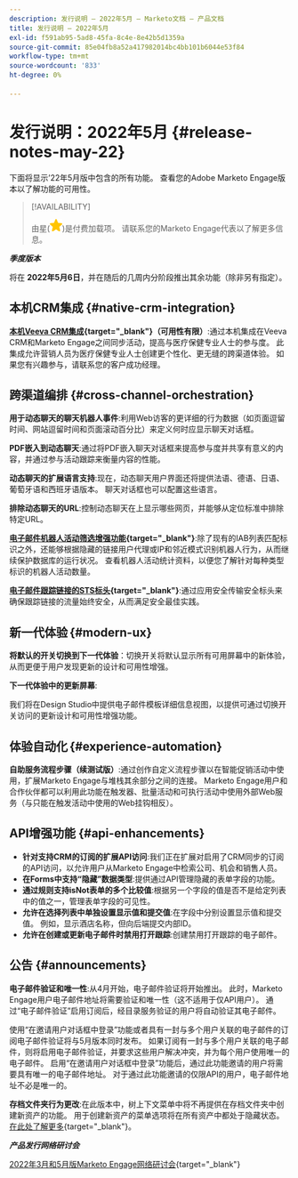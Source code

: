 ```yaml
---
description: 发行说明 — 2022年5月 — Marketo文档 — 产品文档
title: 发行说明 — 2022年5月
exl-id: f591ab95-5ad8-45fa-8c4e-8e42b5d1359a
source-git-commit: 85e04fb8a52a417982014bc4bb101b6044e53f84
workflow-type: tm+mt
source-wordcount: '833'
ht-degree: 0%

---
```


# 发行说明：2022年5月 {#release-notes-may-22}

下面将显示’22年5月版中包含的所有功能。 查看您的Adobe Marketo Engage版本以了解功能的可用性。

>[!AVAILABILITY]
>
>由星(![星星](assets/yellow-star.png))是付费加载项。 请联系您的Marketo Engage代表以了解更多信息。

**_季度版本_**

将在 **2022年5月6日**，并在随后的几周内分阶段推出其余功能（除非另有指定）。

## 本机CRM集成 {#native-crm-integration}

**[本机Veeva CRM集成](/help/marketo/product-docs/crm-sync/veeva-crm-sync/understanding-the-veeva-crm-sync.md){target=&quot;_blank&quot;}（可用性有限）**:通过本机集成在Veeva CRM和Marketo Engage之间同步活动，提高与医疗保健专业人士的参与度。 此集成允许营销人员为医疗保健专业人士创建更个性化、更无缝的跨渠道体验。 如果您有兴趣参与，请联系您的客户成功经理。

## 跨渠道编排 {#cross-channel-orchestration}

**用于动态聊天的聊天机器人事件**:利用Web访客的更详细的行为数据（如页面逗留时间、网站逗留时间和页面滚动百分比）来定义何时应显示聊天对话框。

**PDF嵌入到动态聊天**:通过将PDF嵌入聊天对话框来提高参与度并共享有意义的内容，并通过参与活动跟踪来衡量内容的性能。

**动态聊天的扩展语言支持**:现在，动态聊天用户界面还将提供法语、德语、日语、葡萄牙语和西班牙语版本。 聊天对话框也可以配置这些语言。

**排除动态聊天的URL**:控制动态聊天在上显示哪些网页，并能够从定位标准中排除特定URL。

**[电子邮件机器人活动筛选增强功能](/help/marketo/product-docs/administration/email-setup/filtering-email-bot-activity.md){target=&quot;_blank&quot;}**:除了现有的IAB列表匹配标识之外，还能够根据隐藏的链接用户代理或IP和邻近模式识别机器人行为，从而继续保护数据库的运行状况。 查看机器人活动统计资料，以便您了解针对每种类型标识的机器人活动数量。

**[电子邮件跟踪链接的STS标头](/help/marketo/product-docs/administration/settings/email-tracking-link-headers.md){target=&quot;_blank&quot;}**:通过应用安全传输安全标头来确保跟踪链接的流量始终安全，从而满足安全最佳实践。

## 新一代体验 {#modern-ux}

**将默认的开关切换到下一代体验**：切换开关将默认显示所有可用屏幕中的新体验，从而更便于用户发现更新的设计和可用性增强。

**下一代体验中的更新屏幕**:

我们将在Design Studio中提供电子邮件模板详细信息视图，以提供可通过切换开关访问的更新设计和可用性增强功能。

## 体验自动化 {#experience-automation}

**自助服务流程步骤（续测试版）**:通过创作自定义流程步骤以在智能促销活动中使用，扩展Marketo Engage与堆栈其余部分之间的连接。 Marketo Engage用户和合作伙伴都可以利用此功能在触发器、批量活动和可执行活动中使用外部Web服务（与只能在触发活动中使用的Web挂钩相反）。

## API增强功能 {#api-enhancements}

* **针对支持CRM的订阅的扩展API访问**:我们正在扩展对启用了CRM同步的订阅的API访问，以允许用户从Marketo Engage中检索公司、机会和销售人员。
* **在Forms中支持“隐藏”数据类型**:提供通过API管理隐藏的表单字段的功能。
* **通过规则支持isNot表单的多个比较值**:根据另一个字段的值是否不是给定列表中的值之一，管理表单字段的可见性。
* **允许在选择列表中单独设置显示值和提交值**:在字段中分别设置显示值和提交值。 例如，显示酒店名称，但向后端提交内部ID。
* **允许在创建或更新电子邮件时禁用打开跟踪**:创建禁用打开跟踪的电子邮件。

## 公告 {#announcements}

**电子邮件验证和唯一性**:从4月开始，电子邮件验证将开始推出。 此时，Marketo Engage用户电子邮件地址将需要验证和唯一性（这不适用于仅API用户）。 通过“电子邮件验证”启用订阅后，经目录服务验证的用户将自动验证其电子邮件。

使用“在邀请用户对话框中登录”功能或者具有一封与多个用户关联的电子邮件的订阅电子邮件验证将与5月版本同时发布。 如果订阅有一封与多个用户关联的电子邮件，则将启用电子邮件验证，并要求这些用户解决冲突，并为每个用户使用唯一的电子邮件。 启用“在邀请用户对话框中登录”功能后，通过此功能邀请的用户将需要具有唯一的电子邮件地址。 对于通过此功能邀请的仅限API的用户，电子邮件地址不必是唯一的。

**存档文件夹行为更改**:在此版本中，树上下文菜单中将不再提供在存档文件夹中创建新资产的功能。 用于创建新资产的菜单选项将在所有资产中都处于隐藏状态。 [在此处了解更多](https://nation.marketo.com/t5/product-discussions/archive-folder-change-in-may-2022-release/m-p/324369#M183235){target=&quot;_blank&quot;}。

**_产品发行网络研讨会_**

[2022年3月和5月版Marketo Engage网络研讨会](https://engage.marketo.com/2022_March_May_Release_Webinar_DemandPage.html){target=&quot;_blank&quot;}
